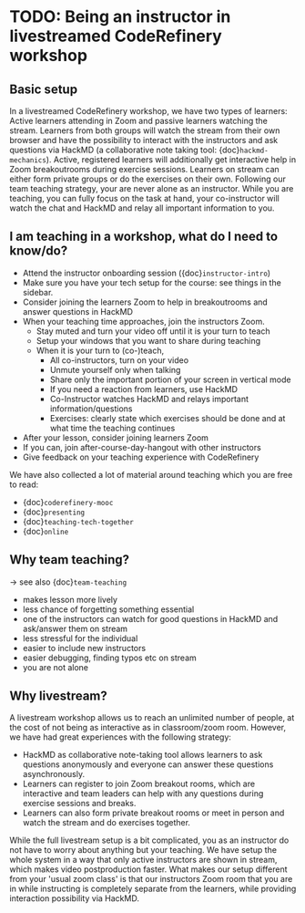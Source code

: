 # TODO: Being an instructor in livestreamed CodeRefinery workshop


## Basic setup 

In a livestreamed CodeRefinery workshop, we have two types of learners: Active learners attending in Zoom and passive learners watching the stream.
Learners from both groups will watch the stream from their own browser and have the possibility to interact with the instructors and ask questions via HackMD 
(a collaborative note taking tool: {doc}`hackmd-mechanics`).
Active, registered learners will additionally get interactive help in Zoom breakoutrooms during exercise sessions. 
Learners on stream can either form private groups or do the exercises on their own.
Following our team teaching strategy, your are never alone as an instructor. While you are teaching, you can fully focus on the task at hand, your co-instructor will watch the chat and HackMD and relay all important information to you.

## I am teaching in a workshop, what do I need to know/do?

* Attend the instructor onboarding session ({doc}`instructor-intro`) 
* Make sure you have your tech setup for the course: see things in the sidebar.
* Consider joining the learners Zoom to help in breakoutrooms and answer questions in HackMD
* When your teaching time approaches, join the instructors Zoom.
  * Stay muted and turn your video off until it is your turn to teach 
  * Setup your windows that you want to share during teaching 
  * When it is your turn to (co-)teach,
    * All co-instructors, turn on your video
    * Unmute yourself only when talking
    * Share only the important portion of your screen in vertical mode
    * If you need a reaction from learners, use HackMD
    * Co-Instructor watches HackMD and relays important information/questions
    * Exercises: clearly state which exercises should be done and at what time the teaching continues
* After your lesson, consider joining learners Zoom
* If you can, join after-course-day-hangout with other instructors
* Give feedback on your teaching experience with CodeRefinery

We have also collected a lot of material around teaching which you are free to read: 
* {doc}`coderefinery-mooc`
* {doc}`presenting`
* {doc}`teaching-tech-together`
* {doc}`online`


## Why team teaching?

-> see also {doc}`team-teaching`

* makes lesson more lively
* less chance of forgetting something essential
* one of the instructors can watch for good questions in HackMD and ask/answer them on stream 
* less stressful for the individual
* easier to include new instructors
* easier debugging, finding typos etc on stream
* you are not alone

## Why livestream?

A livestream workshop allows us to reach an unlimited number of people, at the cost of not being as interactive as in classroom/zoom room. 
However, we have had great experiences with the following strategy:

* HackMD as collaborative note-taking tool allows learners to ask questions anonymously and everyone can answer these questions asynchronously.
* Learners can register to join Zoom breakout rooms, which are interactive and team leaders can help with any questions during exercise sessions and breaks.
* Learners can also form private breakout rooms or meet in person and watch the stream and do exercises together.

While the full livestream setup is a bit complicated, you as an instructor do not have to worry about anything but your teaching.
We have setup the whole system in a way that only active instructors are shown in stream, which makes video postproduction faster.
What makes our setup different from your 'usual zoom class' is that our instructors Zoom room that you are in while instructing is completely separate from the learners, while providing interaction possibility via HackMD.


    
